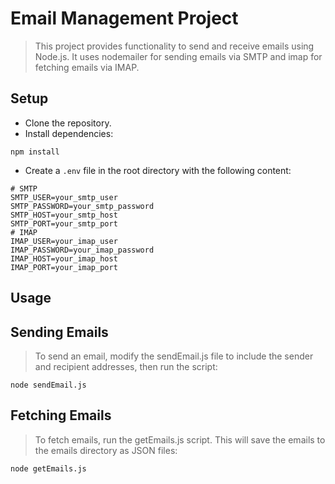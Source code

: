 # Email Management Project

> This project provides functionality to send and receive emails using Node.js. It uses nodemailer for sending emails via SMTP and imap for fetching emails via IMAP.

## Setup

- Clone the repository.
- Install dependencies:
```
npm install
```
- Create a `.env` file in the root directory with the following content:
```
# SMTP
SMTP_USER=your_smtp_user
SMTP_PASSWORD=your_smtp_password
SMTP_HOST=your_smtp_host
SMTP_PORT=your_smtp_port
# IMAP
IMAP_USER=your_imap_user
IMAP_PASSWORD=your_imap_password
IMAP_HOST=your_imap_host
IMAP_PORT=your_imap_port
```

## Usage
## Sending Emails

>To send an email, modify the sendEmail.js file to include the sender and recipient addresses, then run the script:
```
node sendEmail.js
```


## Fetching Emails

>To fetch emails, run the getEmails.js script. This will save the emails to the emails directory as JSON files:
```
node getEmails.js
```